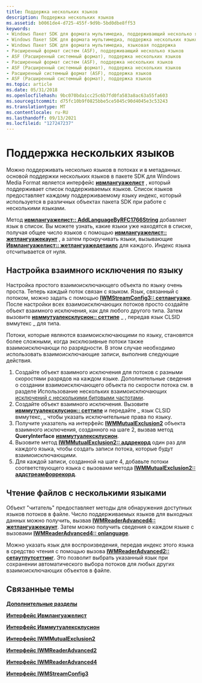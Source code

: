 ```yaml
---
title: Поддержка нескольких языков
description: Поддержка нескольких языков
ms.assetid: b0061de4-d725-455f-9d9b-5bd0dbe8ff53
keywords:
- Windows Пакет SDK для формата мультимедиа, поддерживающий несколько языков
- Windows Пакет SDK для формата мультимедиа, поддержка нескольких языков
- Windows Пакет SDK для формата мультимедиа, языковая поддержка
- Расширенный формат систем (ASF), поддерживающий несколько языков
- ASF (Расширенный системный формат), поддержка нескольких языков
- Расширенный формат систем (ASF), поддержка нескольких языков
- ASF (Расширенный системный формат), поддержка нескольких языков
- Расширенный системный формат (ASF), поддержка языков
- ASF (Расширенный системный формат), поддержка языков
ms.topic: article
ms.date: 05/31/2018
ms.openlocfilehash: 9bc070bda1cc25c6b7fd0fa583a8ac63a55fa603
ms.sourcegitcommit: d75fc10b9f0825bbe5ce5045c90d4045e3c53243
ms.translationtype: MT
ms.contentlocale: ru-RU
ms.lasthandoff: 09/13/2021
ms.locfileid: "127247237"
---
```

# <a name="to-support-multiple-languages"></a>Поддержка нескольких языков

Можно поддерживать несколько языков в потоках и в метаданных. основой поддержки нескольких языков в пакете SDK для Windows Media Format является интерфейс [**ивмлангуажелист**](/previous-versions/windows/desktop/api/wmsdkidl/nn-wmsdkidl-iwmlanguagelist) , который поддерживает список поддерживаемых языков. Список языков предоставляет каждому поддерживаемому языку индекс, который используется в различных объектах пакета SDK при работе с несколькими языками.

Метод [**ивмлангуажелист:: AddLanguageByRFC1766String**](/previous-versions/windows/desktop/api/Wmsdkidl/nf-wmsdkidl-iwmlanguagelist-addlanguagebyrfc1766string) добавляет язык в список. Вы можете узнать, какие языки уже находятся в списке, получая общее число языков с помощью [**ивмлангуажелист:: жетлангуажекаунт**](/previous-versions/windows/desktop/api/Wmsdkidl/nf-wmsdkidl-iwmlanguagelist-getlanguagecount) , а затем прокручивать языки, вызывающие [**Ивмлангуажелист:: жетлангуажедетаилс**](/previous-versions/windows/desktop/api/Wmsdkidl/nf-wmsdkidl-iwmlanguagelist-getlanguagedetails) для каждого. Индекс языка отсчитывается от нуля.

## <a name="to-configure-mutual-exclusion-by-language"></a>Настройка взаимного исключения по языку

Настройка простого взаимоисключающего объекта по языку очень проста. Теперь каждый поток связан с языком. Язык, связанный с потоком, можно задать с помощью [**IWMStreamConfig3:: сетлангуаже**](/previous-versions/windows/desktop/api/Wmsdkidl/nf-wmsdkidl-iwmstreamconfig3-setlanguage). После настройки всех взаимоисключающих потоков просто создайте объект взаимного исключения, как для любого другого типа. Затем вызовите [**ивммутуалексклусион:: сеттипе**](/previous-versions/windows/desktop/api/Wmsdkidl/nf-wmsdkidl-iwmmutualexclusion-settype) \_ , передав язык CLSID вммутекс \_ для типа.

Потоки, которые являются взаимоисключающими по языку, становятся более сложными, когда эксклюзивные потоки также взаимоисключающи по разрядности. В этом случае необходимо использовать взаимоисключающие записи, выполнив следующие действия.

1.  Создайте объект взаимного исключения для потоков с разными скоростями разрядов на каждом языке. Дополнительные сведения о создании взаимоисключающего объекта по скорости потока см. в разделе Использование нескольких взаимоисключающих [исключений с несколькими битовыми частотами](using-multiple-bit-rate-mutual-exclusion.md).
2.  Создайте объект взаимного исключения. Вызовите [**ивммутуалексклусион:: сеттипе**](/previous-versions/windows/desktop/api/Wmsdkidl/nf-wmsdkidl-iwmmutualexclusion-settype) и передайте \_ язык CLSID вммутекс, \_ чтобы указать исключительные права по языку.
3.  Получите указатель на интерфейс [**IWMMutualExclusion2**](/previous-versions/windows/desktop/api/wmsdkidl/nn-wmsdkidl-iwmmutualexclusion2) объекта взаимного исключения, созданного на шаге 2, вызвав метод **QueryInterface** [**ивммутуалексклусион**](/previous-versions/windows/desktop/api/wmsdkidl/nn-wmsdkidl-iwmmutualexclusion).
4.  Вызовите метод [**IWMMutualExclusion2:: аддрекорд**](/previous-versions/windows/desktop/api/Wmsdkidl/nf-wmsdkidl-iwmmutualexclusion2-addrecord) один раз для каждого языка, чтобы создать записи потока, которые будут взаимоисключающими.
5.  Для каждой записи, созданной на шаге 4, добавьте потоки соответствующего языка с вызовами метода [**IWMMutualExclusion2:: аддстреамфоррекорд**](/previous-versions/windows/desktop/api/Wmsdkidl/nf-wmsdkidl-iwmmutualexclusion2-addstreamforrecord).

## <a name="to-read-files-with-multiple-languages"></a>Чтение файлов с несколькими языками

Объект "читатель" предоставляет методы для обнаружения доступных языков потоков в файле. Число поддерживаемых языков для выходных данных можно получить, вызвав [**IWMReaderAdvanced4:: жетлангуажекаунт**](/previous-versions/windows/desktop/api/wmsdkidl/nf-wmsdkidl-iwmreaderadvanced4-getlanguagecount). Затем можно получить сведения о каждом языке с вызовами [**IWMReaderAdvanced4:: onlanguage**](/previous-versions/windows/desktop/api/Wmsdkidl/nf-wmsdkidl-iwmreaderadvanced4-getlanguage).

Можно указать язык для воспроизведения, передав индекс этого языка в средство чтения с помощью вызова [**IWMReaderAdvanced2:: сетаутпутсеттинг**](/previous-versions/windows/desktop/api/Wmsdkidl/nf-wmsdkidl-iwmreaderadvanced2-setoutputsetting). Это позволит выбрать указанный язык при сохранении автоматического выбора потоков для любых других взаимоисключающих объектов в файле.

## <a name="related-topics"></a>Связанные темы

<dl> <dt>

[**Дополнительные разделы**](advanced-topics.md)
</dt> <dt>

[**Интерфейс Ивмлангуажелист**](/previous-versions/windows/desktop/api/wmsdkidl/nn-wmsdkidl-iwmlanguagelist)
</dt> <dt>

[**Интерфейс Ивммутуалексклусион**](/previous-versions/windows/desktop/api/wmsdkidl/nn-wmsdkidl-iwmmutualexclusion)
</dt> <dt>

[**Интерфейс IWMMutualExclusion2**](/previous-versions/windows/desktop/api/wmsdkidl/nn-wmsdkidl-iwmmutualexclusion2)
</dt> <dt>

[**Интерфейс IWMReaderAdvanced2**](/previous-versions/windows/desktop/api/wmsdkidl/nn-wmsdkidl-iwmreaderadvanced2)
</dt> <dt>

[**Интерфейс IWMReaderAdvanced4**](/previous-versions/windows/desktop/api/wmsdkidl/nn-wmsdkidl-iwmreaderadvanced4)
</dt> <dt>

[**Интерфейс IWMStreamConfig3**](/previous-versions/windows/desktop/api/wmsdkidl/nn-wmsdkidl-iwmstreamconfig3)
</dt> </dl>

 

 




